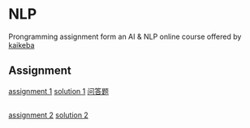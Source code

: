 # NLP
Prongramming assignment form an AI & NLP online course offered by [kaikeba](https://www.kaikeba.com/)

## Assignment
[assignment 1](https://github.com/carsonxie/AI-and-NLP-course/blob/master/assignment_1.ipynb)
[solution 1](https://github.com/carsonxie/AI-and-NLP-course/blob/master/assignment_1.py)
[问答题](https://github.com/carsonxie/AI-and-NLP-course/blob/master/assignment_1.ipynb)
##
[assignment 2](https://github.com/carsonxie/AI-and-NLP-course/blob/master/assignment-02.ipynb)
[solution 2]()

